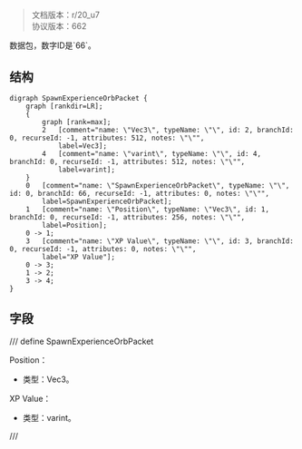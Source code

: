 # <!-- md:samp SpawnExperienceOrbPacket -->

> 文档版本：r/20_u7<br/>协议版本：662

<!-- md:samp SpawnExperienceOrbPacket -->数据包，数字ID是`66`。

## 结构

```viz
digraph SpawnExperienceOrbPacket {
	graph [rankdir=LR];
	{
		graph [rank=max];
		2	[comment="name: \"Vec3\", typeName: \"\", id: 2, branchId: 0, recurseId: -1, attributes: 512, notes: \"\"",
			label=Vec3];
		4	[comment="name: \"varint\", typeName: \"\", id: 4, branchId: 0, recurseId: -1, attributes: 512, notes: \"\"",
			label=varint];
	}
	0	[comment="name: \"SpawnExperienceOrbPacket\", typeName: \"\", id: 0, branchId: 66, recurseId: -1, attributes: 0, notes: \"\"",
		label=SpawnExperienceOrbPacket];
	1	[comment="name: \"Position\", typeName: \"Vec3\", id: 1, branchId: 0, recurseId: -1, attributes: 256, notes: \"\"",
		label=Position];
	0 -> 1;
	3	[comment="name: \"XP Value\", typeName: \"\", id: 3, branchId: 0, recurseId: -1, attributes: 0, notes: \"\"",
		label="XP Value"];
	0 -> 3;
	1 -> 2;
	3 -> 4;
}

```

## 字段

/// define
SpawnExperienceOrbPacket

Position：[<!-- md:samp Vec3 -->](../types/vec3.md)

- 类型：Vec3。

XP Value：<!-- md:samp varint -->

- 类型：varint。


///
